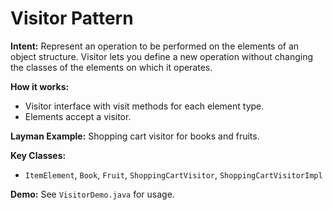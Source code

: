 # Visitor Pattern

**Intent:** Represent an operation to be performed on the elements of an object structure. Visitor lets you define a new operation without changing the classes of the elements on which it operates.

**How it works:**
- Visitor interface with visit methods for each element type.
- Elements accept a visitor.

**Layman Example:** Shopping cart visitor for books and fruits.

**Key Classes:**
- `ItemElement`, `Book`, `Fruit`, `ShoppingCartVisitor`, `ShoppingCartVisitorImpl`

**Demo:** See `VisitorDemo.java` for usage.
